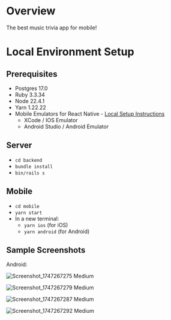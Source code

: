 # Overview

The best music trivia app for mobile!

# Local Environment Setup

## Prerequisites

- Postgres 17.0
- Ruby 3.3.34
- Node 22.4.1
- Yarn 1.22.22
- Mobile Emulators for React Native - [Local Setup Instructions](https://reactnative.dev/docs/set-up-your-environment)
  - XCode / IOS Emulator
  - Android Studio / Android Emulator

## Server

- `cd backend`
- `bundle install`
- `bin/rails s`

## Mobile

- `cd mobile`
- `yarn start`
- In a new terminal:
  - `yarn ios` (for iOS)
  - `yarn android` (for Android)

## Sample Screenshots

Android:

![Screenshot_1747267275 Medium](https://github.com/user-attachments/assets/50489eff-e29f-40d4-bba3-6e030828e9c3)

![Screenshot_1747267279 Medium](https://github.com/user-attachments/assets/67ada444-8225-446e-a609-ab9a2a297c75)

![Screenshot_1747267287 Medium](https://github.com/user-attachments/assets/3c00ba65-81a3-4e99-aab3-5b291ebb850e)

![Screenshot_1747267292 Medium](https://github.com/user-attachments/assets/d14f0b0e-359f-4364-a26a-5bb78b886d86)
